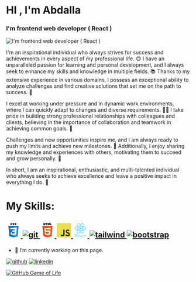  # HI , I'm Abdalla
### I'm frontend web developer ( React )

![I'm frontend web developer ( React )](https://media.licdn.com/dms/image/D4D16AQHgrDTYGCYnGg/profile-displaybackgroundimage-shrink_350_1400/0/1709815530001?e=1724889600&v=beta&t=RTon37-rnQcH4LyDYetO7IhXQq6JjPC4_inVW_IxPpo)


I'm an inspirational individual who always strives for success and achievements in every aspect of my professional life. 😊 I have an unparalleled passion for learning and personal development, and I always seek to enhance my skills and knowledge in multiple fields. 📚 Thanks to my extensive experience in various domains, I possess an exceptional ability to analyze challenges and find creative solutions that set me on the path to success. 💪

I excel at working under pressure and in dynamic work environments, where I can quickly adapt to changes and diverse requirements. 🧑‍💼 I take pride in building strong professional relationships with colleagues and clients, believing in the importance of collaboration and teamwork in achieving common goals. 🤝

Challenges and new opportunities inspire me, and I am always ready to push my limits and achieve new milestones. 💼 Additionally, I enjoy sharing my knowledge and experiences with others, motivating them to succeed and grow personally. 🌟

In short, I am an inspirational, enthusiastic, and multi-talented individual who always seeks to achieve excellence and leave a positive impact in everything I do. 🚀

# My Skills: 
## <p align="left">  <a href="https://www.w3schools.com/css/" target="_blank" rel="noreferrer"> <img src="https://raw.githubusercontent.com/devicons/devicon/master/icons/css3/css3-original-wordmark.svg" alt="css3" width="40" height="40"/> </a> <a href="https://git-scm.com/" target="_blank" rel="noreferrer"> <img src="https://www.vectorlogo.zone/logos/git-scm/git-scm-icon.svg" alt="git" width="40" height="40"/> </a>  <a href="https://www.w3.org/html/" target="_blank" rel="noreferrer"> <img src="https://raw.githubusercontent.com/devicons/devicon/master/icons/html5/html5-original-wordmark.svg" alt="html5" width="40" height="40"/> </a> <a href="https://developer.mozilla.org/en-US/docs/Web/JavaScript" target="_blank" rel="noreferrer"> <img src="https://raw.githubusercontent.com/devicons/devicon/master/icons/javascript/javascript-original.svg" alt="javascript" width="40" height="40"/> </a> <a href="https://reactjs.org/" target="_blank" rel="noreferrer"> <img src="https://raw.githubusercontent.com/devicons/devicon/master/icons/react/react-original-wordmark.svg" alt="react" width="40" height="40"/> </a> <a href="[https://tailwindcss.com/" target="_blank" rel="noreferrer"> <img src="https://icon.icepanel.io/Technology/svg/Tailwind-CSS.svg" alt="tailwind" width="40" height="40"/> </a> <a href="https://getbootstrap.com/" target="_blank" rel="noreferrer"> <img src="https://i.ibb.co/NjCdXRL/pngegg.png" alt="bootstrap" width="40" height="40"/> </a> 

- 🔭 I’m currently working on this page. 


[<img backgroundColor="red"  src='https://static-00.iconduck.com/assets.00/github-icon-512x489-i96zunkj.png' alt='github' height='40'>](https://github.com/Abdalla-Elhagar)  [<img src='https://static-00.iconduck.com/assets.00/linkedin-icon-512x512-b5owxava.png' alt='linkedin' height='40'>](https://www.linkedin.com/in/abdalla-elhgar-92a270241/)  





[![GitHub Game of Life](https://github4life.herokuapp.com/ethomson.gif?z=6)](https://github4life.herokuapp.com/ethomson)
